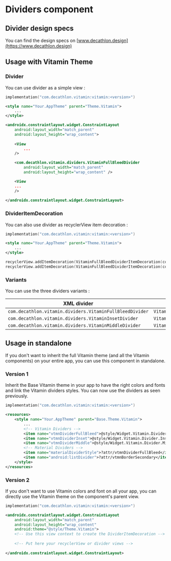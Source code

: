 # Dividers component

## Divider design specs

You can find the design specs on [www.decathlon.design](https://www.decathlon.design)

## Usage with Vitamin Theme

### Divider

You can use divider as a simple view :

```kotlin 
implementation("com.decathlon.vitamin:vitamin:<version>")
```

```xml
<style name="Your.AppTheme" parent="Theme.Vitamin">
    ...
</style>
```

```xml
<androidx.constraintlayout.widget.ConstraintLayout
    android:layout_width="match_parent"
    android:layout_height="wrap_content">
    
    <View
        ...
    />

    <com.decathlon.vitamin.dividers.VitaminFullBleedDivider
        android:layout_width="match_parent"
        android:layout_height="wrap_content" />

    <View
    ...
    />
    
</androidx.constraintlayout.widget.ConstraintLayout>
```

### DividerItemDecoration

You can also use divider as recyclerView item decoration : 

```kotlin 
implementation("com.decathlon.vitamin:vitamin:<version>")
```

```xml
<style name="Your.AppTheme" parent="Theme.Vitamin">
    ...
</style>
```

```kotlin
recyclerView.addItemDecoration(VitaminFullBleedDividerItemDecoration(context, DividerItemDecoration.VERTICAL))
recyclerView.addItemDecoration(VitaminFullBleedDividerItemDecoration(context, DividerItemDecoration.HORIZONTAL))
```

### Variants

You can use the three dividers variants : 

| XML divider                                              | Kotlin divider            | Kotlin dividerItemDecoration            | Theme style            |
|----------------------------------------------------------|---------------------------|-----------------------------------------|------------------------|
| `com.decathlon.vitamin.dividers.VitaminFullBleedDivider` | `VitaminFullBleedDivider` | `VitaminFullBleedDividerItemDecoration` | `vtmnDividerFullBleed` |
| `com.decathlon.vitamin.dividers.VitaminInsetDivider`     | `VitaminInsetDivider`     | `VitaminInsetDividerItemDecoration`     | `vtmnDividerInset`     |
| `com.decathlon.vitamin.dividers.VitaminMiddleDivider`    | `VitaminMiddleDivider`    | `VitaminMiddleDividerItemDecoration`    | `vtmnDividerMiddle`    |

## Usage in standalone

If you don't want to inherit the full Vitamin theme (and all the Vitamin components) on your entire app, you can use this component in standalone.

### Version 1

Inherit the Base Vitamin theme in your app to have the right colors and fonts and link the Vitamin dividers styles.
You can now use the dividers as seen previously.

```kotlin
implementation("com.decathlon.vitamin:vitamin:<version>")
```

```xml
<resources>
    <style name="Your.AppTheme" parent="Base.Theme.Vitamin">
        ...
        <!-- Vitamin Dividers -->
        <item name="vtmnDividerFullBleed">@style/Widget.Vitamin.Divider.FullBleed</item>
        <item name="vtmnDividerInset">@style/Widget.Vitamin.Divider.Inset</item>
        <item name="vtmnDividerMiddle">@style/Widget.Vitamin.Divider.Middle</item>
        <!-- Material Dividers -->
        <item name="materialDividerStyle">?attr/vtmnDividerFullBleed</item>
        <item name="android:listDivider">?attr/vtmnBorderSecondary</item>
    </style>
</resources>
```

### Version 2

If you don't want to use Vitamin colors and font on all your app, you can directly use the Vitamin theme on the component's parent view.

```kotlin
implementation("com.decathlon.vitamin:vitamin:<version>")
```

```xml
<androidx.constraintlayout.widget.ConstraintLayout
    android:layout_width="match_parent"
    android:layout_height="wrap_content"
    android:theme="@style/Theme.Vitamin">
    <!-- Use this view context to create the DividerItemDecoration -->
    
    <!-- Put here your recyclerView or divider views -->
    
</androidx.constraintlayout.widget.ConstraintLayout>
```